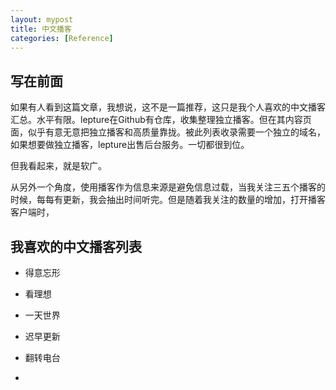 ```yaml
---
layout: mypost
title: 中文播客
categories: [Reference]
---
```

## 写在前面

如果有人看到这篇文章，我想说，这不是一篇推荐，这只是我个人喜欢的中文播客汇总。水平有限。lepture在Github有仓库，收集整理独立播客。但在其内容页面，似乎有意无意把独立播客和高质量靠拢。被此列表收录需要一个独立的域名，如果想要做独立播客，lepture出售后台服务。一切都很到位。

但我看起来，就是软广。

从另外一个角度，使用播客作为信息来源是避免信息过载，当我关注三五个播客的时候，每每有更新，我会抽出时间听完。但是随着我关注的数量的增加，打开播客客户端时，

## 我喜欢的中文播客列表

- 得意忘形

- 看理想

- 一天世界

- 迟早更新

- 翻转电台

- 
